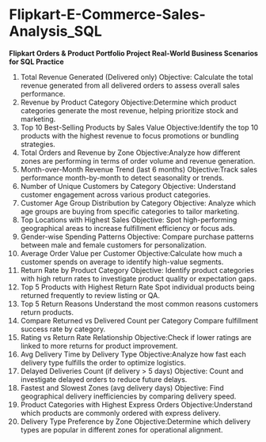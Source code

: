 # Flipkart-E-Commerce-Sales-Analysis_SQL

**Flipkart Orders & Product Portfolio Project
Real-World Business Scenarios for SQL Practice**

1. Total Revenue Generated (Delivered only)
Objective: Calculate the total revenue generated from all delivered orders to assess overall sales performance.
2. Revenue by Product Category
Objective:Determine which product categories generate the most revenue, helping prioritize stock and marketing.
3. Top 10 Best-Selling Products by Sales Value
Objective:Identify the top 10 products with the highest revenue to focus promotions or bundling strategies.
4. Total Orders and Revenue by Zone
Objective:Analyze how different zones are performing in terms of order volume and revenue generation.
5. Month-over-Month Revenue Trend (last 6 months)
Objective:Track sales performance month-by-month to detect seasonality or trends.
6. Number of Unique Customers by Category
Objective: Understand customer engagement across various product categories.
7. Customer Age Group Distribution by Category
Objective: Analyze which age groups are buying from specific categories to tailor marketing.
8. Top Locations with Highest Sales
Objective: Spot high-performing geographical areas to increase fulfillment efficiency or focus ads.
9. Gender-wise Spending Patterns
Objective: Compare purchase patterns between male and female customers for personalization.
10. Average Order Value per Customer
Objective:Calculate how much a customer spends on average to identify high-value segments.
11. Return Rate by Product Category
Objective: Identify product categories with high return rates to investigate product quality or expectation gaps.
12. Top 5 Products with Highest Return Rate
Spot individual products being returned frequently to review listing or QA.
13. Top 5 Return Reasons
Understand the most common reasons customers return products.
14. Compare Returned vs Delivered Count per Category
Compare fulfillment success rate by category.
15. Rating vs Return Rate Relationship
Objective:Check if lower ratings are linked to more returns for product improvement.
16. Avg Delivery Time by Delivery Type
Objective:Analyze how fast each delivery type fulfills the order to optimize logistics.
17. Delayed Deliveries Count (if delivery > 5 days)
Objective: Count and investigate delayed orders to reduce future delays.
18. Fastest and Slowest Zones (avg delivery days)
Objective: Find geographical delivery inefficiencies by comparing delivery speed.
19. Product Categories with Highest Express Orders
Objective:Understand which products are commonly ordered with express delivery.
20. Delivery Type Preference by Zone
Objective:Determine which delivery types are popular in different zones for operational alignment.

